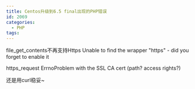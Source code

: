 ```yaml
---
title: Centos升级到6.5 final出现的PHP错误
id: 2069
categories:
  - PHP
tags:
---
```


file_get_contents不再支持Https Unable to find the wrapper "https" - did you forget to enable it

https_request ErrnoProblem with the SSL CA cert (path? access rights?)

还是用curl稳妥~